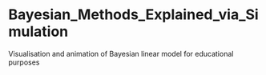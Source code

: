 # Bayesian_Methods_Explained_via_Simulation
Visualisation and animation of Bayesian linear model for educational purposes 
